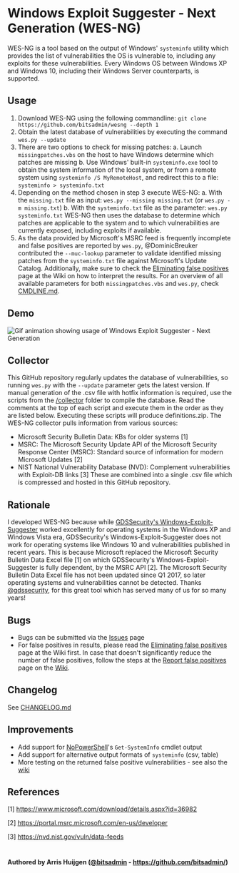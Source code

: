 # Windows Exploit Suggester - Next Generation (WES-NG)
WES-NG is a tool based on the output of Windows' `systeminfo` utility which provides the list of vulnerabilities the OS is vulnerable to, including any exploits for these vulnerabilities. Every Windows OS between Windows XP and Windows 10, including their Windows Server counterparts, is supported.

## Usage
1. Download WES-NG using the following commandline: `git clone https://github.com/bitsadmin/wesng --depth 1`
2. Obtain the latest database of vulnerabilities by executing the command `wes.py --update`
3. There are two options to check for missing patches:
    a. Launch `missingpatches.vbs` on the host to have Windows determine which patches are missing
    b. Use Windows' built-in `systeminfo.exe` tool to obtain the system information of the local system, or from a remote system using `systeminfo /S MyRemoteHost`, and redirect this to a file: `systeminfo > systeminfo.txt`
4. Depending on the method chosen in step 3 execute WES-NG:
    a. With the `missing.txt` file as input: `wes.py --missing missing.txt` (or `wes.py -m missing.txt`)
    b. With the `systeminfo.txt` file as the parameter: `wes.py systeminfo.txt`
WES-NG then uses the database to determine which patches are applicable to the system and to which vulnerabilities are currently exposed, including exploits if available.
5. As the data provided by Microsoft's MSRC feed is frequently incomplete and false positives are reported by `wes.py`, @DominicBreuker contributed the `--muc-lookup` parameter to validate identified missing patches from the `systeminfo.txt` file against Microsoft's Update Catalog. Additionally, make sure to check the [Eliminating false positives](https://github.com/bitsadmin/wesng/wiki/Eliminating-false-positives) page at the Wiki on how to interpret the results.
For an overview of all available parameters for both `missingpatches.vbs` and `wes.py`, check [CMDLINE.md](https://github.com/bitsadmin/wesng/blob/master/CMDLINE.md).

## Demo
![Gif animation showing usage of Windows Exploit Suggester - Next Generation](https://raw.githubusercontent.com/bitsadmin/wesng/master/demo.gif)

## Collector
This GitHub repository regularly updates the database of vulnerabilities, so running `wes.py` with the `--update` parameter gets the latest version.
If manual generation of the .csv file with hotfix information is required, use the scripts from the [/collector](collector) folder to compile the database. Read the comments at the top of each script and execute them in the order as they are listed below. Executing these scripts will produce definitions.zip.
The WES-NG collector pulls information from various sources:
- Microsoft Security Bulletin Data: KBs for older systems [1]
- MSRC: The Microsoft Security Update API of the Microsoft Security Response Center (MSRC): Standard source of information for modern Microsoft Updates [2]
- NIST National Vulnerability Database (NVD): Complement vulnerabilities with Exploit-DB links [3]
These are combined into a single .csv file which is compressed and hosted in this GitHub repository.

## Rationale
I developed WES-NG because while [GDSSecurity's Windows-Exploit-Suggester](https://github.com/GDSSecurity/Windows-Exploit-Suggester/) worked excellently for operating systems in the Windows XP and Windows Vista era, GDSSecurity's Windows-Exploit-Suggester does not work for operating systems like Windows 10 and vulnerabilities published in recent years. This is because Microsoft replaced the Microsoft Security Bulletin Data Excel file [1] on which GDSSecurity's Windows-Exploit-Suggester is fully dependent, by the MSRC API [2]. The Microsoft Security Bulletin Data Excel file has not been updated since Q1 2017, so later operating systems and vulnerabilities cannot be detected. Thanks [@gdssecurity](https://twitter.com/gdssecurity), for this great tool which has served many of us for so many years!

## Bugs
- Bugs can be submitted via the [Issues](https://github.com/bitsadmin/wesng/issues) page
- For false positives in results, please read the [Eliminating false positives](https://github.com/bitsadmin/wesng/wiki/Eliminating-false-positives) page at the Wiki first. In case that doesn't significantly reduce the number of false positives, follow the steps at the [Report false positives](https://github.com/bitsadmin/wesng/wiki/Reporting-false-positives) page on the [Wiki](https://github.com/bitsadmin/wesng/wiki).

## Changelog
See [CHANGELOG.md](https://github.com/bitsadmin/wesng/blob/master/CHANGELOG.md)

## Improvements
- Add support for [NoPowerShell](https://github.com/bitsadmin/nopowershell/)'s `Get-SystemInfo` cmdlet output
- Add support for alternative output formats of `systeminfo` (csv, table)
- More testing on the returned false positive vulnerabilities - see also the [wiki](https://github.com/bitsadmin/wesng/wiki)

## References
[1] https://www.microsoft.com/download/details.aspx?id=36982

[2] https://portal.msrc.microsoft.com/en-us/developer

[3] https://nvd.nist.gov/vuln/data-feeds

#
**Authored by Arris Huijgen ([@bitsadmin](https://twitter.com/bitsadmin/) - https://github.com/bitsadmin/)**

